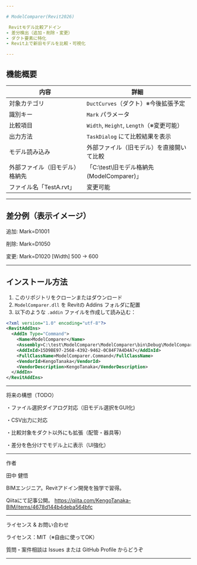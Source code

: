 ```yaml
---

# ModelComparer(Revit2026)

 Revitモデル比較アドイン  
- 差分検出（追加・削除・変更）  
- ダクト要素に特化  
- Revit上で新旧モデルを比較・可視化

---
```


##  機能概要

| 内容       | 詳細                                   |
|------------|--------------------------------------|
| 対象カテゴリ | `DuctCurves`（ダクト）※今後拡張予定       |
| 識別キー   | `Mark` パラメータ                      |
| 比較項目   | `Width`, `Height`, `Length`（※変更可能） |
| 出力方法   | `TaskDialog` にて比較結果を表示          |
| モデル読み込み | 外部ファイル（旧モデル）を直接開いて比較     |
| 外部ファイル（旧モデル）格納先 | 「C:\test\旧モデル格納先(ModelComparer)」     |
| ファイル名「TestA.rvt」| 変更可能     |

---

##  差分例（表示イメージ）

追加: Mark=D1001

削除: Mark=D1050

変更: Mark=D1020 [Width] 500 → 600



---

##  インストール方法

1. このリポジトリをクローンまたはダウンロード  
2. `ModelComparer.dll` を Revitの Addins フォルダに配置  
3. 以下のような `.addin` ファイルを作成して読み込む：

```xml
<?xml version="1.0" encoding="utf-8"?>
<RevitAddIns>
  <AddIn Type="Command">
    <Name>ModelComparer</Name>
    <Assembly>C:\test\ModelComparer\ModelComparer\bin\Debug\ModelComparer.dll</Assembly>
    <AddInId>15D9BE97-2568-4392-9462-0C84F7A4D4A7</AddInId>
    <FullClassName>ModelComparer.Command</FullClassName>
    <VendorId>KengoTanaka</VendorId>
    <VendorDescription>KengoTanaka</VendorDescription>
  </AddIn>
</RevitAddIns>
```

---

 将来の構想（TODO）

・ファイル選択ダイアログ対応（旧モデル選択をGUI化)

・CSV出力に対応

・比較対象をダクト以外にも拡張（配管・器具等）

・差分を色分けでモデル上に表示（UI強化）

---

 作者

田中 健悟

 BIMエンジニア。Revitアドイン開発を独学で習得。

 Qiitaにて記事公開。
 https://qiita.com/KengoTanaka-BIM/items/4678d144b4deba564bfc

---

 ライセンス & お問い合わせ

ライセンス：MIT（※自由に使ってOK）

質問・案件相談は Issues または GitHub Profile からどうぞ

---

